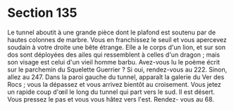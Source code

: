 # Section 135

Le tunnel aboutit à une grande pièce dont le plafond est soutenu par de hautes colonnes
de marbre. Vous en franchissez le seuil et vous apercevez soudain à votre droite une bête
étrange. Elle a le corps d'un lion, et sur son dos sont déployées des ailes qui ressemblent à
celles d'un dragon ; mais son visage est celui d'un vieil homme barbu. Avez-vous lu le
poème écrit sur le parchemin du Squelette Guerrier ? Si oui, rendez-vous au 222. Sinon,
allez au 247.
Dans la paroi gauche du tunnel, apparaît la galerie du Ver des Rocs ; vous la dépassez et
vous arrivez bientôt au croisement. Vous jetez un rapide coup d'œil le long du tunnel qui
part vers le sud. Il est désert. Vous pressez le pas et vous vous hâtez vers l'est. Rendez-
vous au 68.
